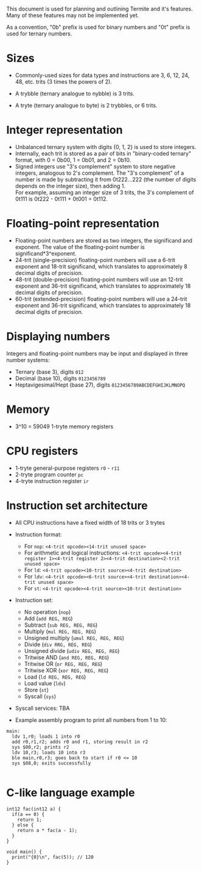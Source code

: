 This document is used for planning and outlining Termite and it's features. Many of these features may not be implemented yet.

As a convention, "0b" prefix is used for binary numbers and "0t" prefix is used for ternary numbers.

# Sizes
- Commonly-used sizes for data types and instructions are 3, 6, 12, 24, 48, etc. trits (3 times the powers of 2).

- A trybble (ternary analogue to nybble) is 3 trits.
- A tryte (ternary analogue to byte) is 2 trybbles, or 6 trits.

# Integer representation
- Unbalanced ternary system with digits {0, 1, 2} is used to store integers.
- Internally, each trit is stored as a pair of bits in "binary-coded ternary" format, with 0 = 0b00, 1 = 0b01, and 2 = 0b10.
- Signed integers use "3's complement" system to store negative integers, analogous to 2's complement.
  The "3's complement" of a number is made by subtracting it from 0t222...222 (the number of digits depends on the integer size), then adding 1.  
  For example, assuming an integer size of 3 trits, the 3's complement of 0t111 is 0t222 - 0t111 + 0t001 = 0t112.

# Floating-point representation
- Floating-point numbers are stored as two integers, the significand and exponent. The value of the floating-point number is significand*3^exponent.
- 24-trit (single-precision) floating-point numbers will use a 6-trit exponent and 18-trit significand, 
  which translates to approximately 8 decimal digits of precision.
- 48-trit (double-precision) floating-point numbers will use an 12-trit exponent and 36-trit significand, 
  which translates to approximately 18 decimal digits of precision.
- 60-trit (extended-precision) floating-point numbers will use a 24-trit exponent and 36-trit significand, 
  which translates to approximately 18 decimal digits of precision.

# Displaying numbers
Integers and floating-point numbers may be input and displayed in three number systems:
- Ternary (base 3), digits `012`
- Decimal (base 10), digits `0123456789`
- Heptavigesimal/Hept (base 27), digits `0123456789ABCDEFGHIJKLMNOPQ`

# Memory
- 3^10 = 59049 1-tryte memory registers

# CPU registers
- 1-tryte general-purpose registers `r0` - `r11`
- 2-tryte program counter `pc`
- 4-tryte instruction register `ir`

# Instruction set architecture
- All CPU instructions have a fixed width of 18 trits or 3 trytes
- Instruction format:
  - For `nop`: `<4-trit opcode><14-trit unused space>`
  - For arithmetic and logical instructions: `<4-trit opcode><4-trit register 1><4-trit register 2><4-trit destination><2-trit unused space>`
  - For `ld`: `<4-trit opcode><10-trit source><4-trit destination>`
  - For `ldv`: `<4-trit opcode><6-trit source><4-trit destination><4-trit unused space>`
  - For `st`: `<4-trit opcode><4-trit source><10-trit destination>` 

- Instruction set:
  - No operation (`nop`)
  - Add (`add REG, REG`)
  - Subtract (`sub REG, REG, REG`)
  - Multiply (`mul REG, REG, REG`)
  - Unsigned multiply (`umul REG, REG, REG`)
  - Divide (`div RRG, REG, REG`)
  - Unsigned divide (`udiv REG, REG, REG`)
  - Tritwise AND (`and REG, REG, REG`)
  - Tritwise OR (`or REG, REG, REG`)
  - Tritwise XOR (`xor REG, REG, REG`)
  - Load (`ld REG, REG, REG`)
  - Load value (`ldv`)
  - Store (`st`)
  - Syscall (`sys`)
- Syscall services: TBA

- Example assembly program to print all numbers from 1 to 10:
```
main:
  ldv 1,r0; loads 1 into r0
  add r0,r1,r2; adds r0 and r1, storing result in r2
  sys $00,r2; prints r2
  ldv 10,r3; loads 10 into r3
  ble main,r0,r3; goes back to start if r0 <= 10
  sys $08,0; exits successfully
  
```

# C-like language example
```
int12 fac(int12 a) {
  if(a == 0) {
    return 1;
  } else {
    return a * fac(a - 1);
  }
}

void main() {
  print("{0}\n", fac(5)); // 120
}
```